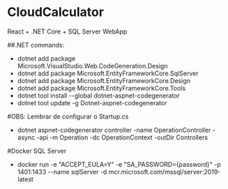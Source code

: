 # CloudCalculator

React + .NET Core + SQL Server WebApp

##.NET commands:

- dotnet add package Microsoft.VisualStudio.Web.CodeGeneration.Design
- dotnet add package Microsoft.EntityFrameworkCore.SqlServer
- dotnet add package Microsoft.EntityFrameworkCore.Design
- dotnet add package Microsoft.EntityFrameworkCore.Tools
- dotnet tool install --global dotnet-aspnet-codegenerator
- dotnet tool update -g Dotnet-aspnet-codegenerator

#OBS: Lembrar de configurar o Startup.cs

- dotnet aspnet-codegenerator controller -name OperationController -async -api -m Operation -dc OperationContext -outDir Controllers

#Docker SQL Server

- docker run -e "ACCEPT_EULA=Y" -e "SA_PASSWORD={password}" -p 1401:1433 --name sqlServer -d mcr.microsoft.com/mssql/server:2019-latest
